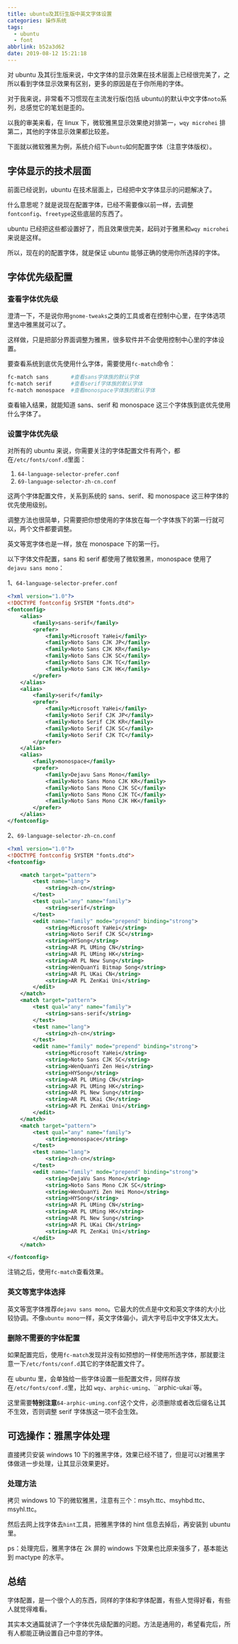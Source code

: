 ```yaml
---
title: ubuntu及其衍生版中英文字体设置
categories: 操作系统
tags:
  - ubuntu
  - font
abbrlink: b52a3d62
date: 2019-08-12 15:21:18
---
```


对 ubuntu 及其衍生版来说，中文字体的显示效果在技术层面上已经很完美了，之所以看到字体显示效果有区别，更多的原因是在于你所用的字体。

对于我来说，非常看不习惯现在主流发行版(包括 ubuntu)的默认中文字体`noto`系列，总感觉它的笔划是歪的。

以我的审美来看，在 linux 下，微软雅黑显示效果绝对排第一，`wqy microhei` 排第二，其他的字体显示效果都比较差。

下面就以微软雅黑为例，系统介绍下`ubuntu`如何配置字体（注意字体版权）。

## 字体显示的技术层面

前面已经说到，ubuntu 在技术层面上，已经把中文字体显示的问题解决了。

什么意思呢？就是说现在配置字体，已经不需要像以前一样，去调整`fontconfig`、`freetype`这些底层的东西了。

ubuntu 已经把这些都设置好了，而且效果很完美，起码对于雅黑和`wqy microhei`来说是这样。

所以，现在的的配置字体，就是保证 ubuntu 能够正确的使用你所选择的字体。

## 字体优先级配置

### 查看字体优先级

澄清一下，不是说你用`gnome-tweaks`之类的工具或者在控制中心里，在字体选项里选中雅黑就可以了。

这样做，只是把部分界面调整为雅黑，很多软件并不会使用控制中心里的字体设置。

要查看系统到底优先使用什么字体，需要使用`fc-match`命令：

```bash
fc-match sans       #查看sans字体族的默认字体
fc-match serif      #查看serif字体族的默认字体
fc-match monospace  #查看monospace字体族的默认字体
```

查看输入结果，就能知道 sans、serif 和 monospace 这三个字体族到底优先使用什么字体了。

### 设置字体优先级

对所有的 ubuntu 来说，你需要关注的字体配置文件有两个，都在`/etc/fonts/conf.d`里面：

1.  `64-language-selector-prefer.conf`
2.  `69-language-selector-zh-cn.conf`

这两个字体配置文件，关系到系统的 sans、serif、和 monospace 这三种字体的优先使用级别。

调整方法也很简单，只需要把你想使用的字体放在每一个字体族下的第一行就可以，两个文件都要调整。

英文等宽字体也是一样，放在 monospace 下的第一行。

以下字体文件配置，sans 和 serif 都使用了微软雅黑，monospace 使用了 `dejavu sans mono`：

1、`64-language-selector-prefer.conf`

```xml
<?xml version="1.0"?>
<!DOCTYPE fontconfig SYSTEM "fonts.dtd">
<fontconfig>
	<alias>
		<family>sans-serif</family>
		<prefer>
			<family>Microsoft YaHei</family>
			<family>Noto Sans CJK JP</family>
			<family>Noto Sans CJK KR</family>
			<family>Noto Sans CJK SC</family>
			<family>Noto Sans CJK TC</family>
			<family>Noto Sans CJK HK</family>
		</prefer>
	</alias>
	<alias>
		<family>serif</family>
		<prefer>
			<family>Microsoft YaHei</family>
			<family>Noto Serif CJK JP</family>
			<family>Noto Serif CJK KR</family>
			<family>Noto Serif CJK SC</family>
			<family>Noto Serif CJK TC</family>
		</prefer>
	</alias>
	<alias>
		<family>monospace</family>
		<prefer>
			<family>Dejavu Sans Mono</family>
			<family>Noto Sans Mono CJK KR</family>
			<family>Noto Sans Mono CJK SC</family>
			<family>Noto Sans Mono CJK TC</family>
			<family>Noto Sans Mono CJK HK</family>
		</prefer>
	</alias>
</fontconfig>
```

2、`69-language-selector-zh-cn.conf`

```xml
<?xml version="1.0"?>
<!DOCTYPE fontconfig SYSTEM "fonts.dtd">
<fontconfig>

	<match target="pattern">
        <test name="lang">
            <string>zh-cn</string>
        </test>
		<test qual="any" name="family">
			<string>serif</string>
		</test>
		<edit name="family" mode="prepend" binding="strong">
			<string>Microsoft YaHei</string>
			<string>Noto Serif CJK SC</string>
			<string>HYSong</string>
			<string>AR PL UMing CN</string>
			<string>AR PL UMing HK</string>
			<string>AR PL New Sung</string>
			<string>WenQuanYi Bitmap Song</string>
			<string>AR PL UKai CN</string>
			<string>AR PL ZenKai Uni</string>
		</edit>
	</match>
	<match target="pattern">
		<test qual="any" name="family">
			<string>sans-serif</string>
		</test>
        <test name="lang">
            <string>zh-cn</string>
        </test>
		<edit name="family" mode="prepend" binding="strong">
			<string>Microsoft YaHei</string>
			<string>Noto Sans CJK SC</string>
			<string>WenQuanYi Zen Hei</string>
			<string>HYSong</string>
			<string>AR PL UMing CN</string>
			<string>AR PL UMing HK</string>
			<string>AR PL New Sung</string>
			<string>AR PL UKai CN</string>
			<string>AR PL ZenKai Uni</string>
		</edit>
	</match>
	<match target="pattern">
		<test qual="any" name="family">
			<string>monospace</string>
		</test>
        <test name="lang">
            <string>zh-cn</string>
        </test>
		<edit name="family" mode="prepend" binding="strong">
			<string>DejaVu Sans Mono</string>
			<string>Noto Sans Mono CJK SC</string>
			<string>WenQuanYi Zen Hei Mono</string>
			<string>HYSong</string>
			<string>AR PL UMing CN</string>
			<string>AR PL UMing HK</string>
			<string>AR PL New Sung</string>
			<string>AR PL UKai CN</string>
			<string>AR PL ZenKai Uni</string>
		</edit>
	</match>

</fontconfig>
```

注销之后，使用`fc-match`查看效果。

### 英文等宽字体选择

英文等宽字体推荐`dejavu sans mono`。它最大的优点是中文和英文字体的大小比较协调。不像`ubuntu mono`一样，英文字体偏小，调大字号后中文字体又太大。

### 删除不需要的字体配置

如果配置完后，使用`fc-match`发现并没有如预想的一样使用所选字体，那就要注意一下`/etc/fonts/conf.d`其它的字体配置文件了。

在 ubuntu 里，会单独给一些字体设置一些配置文件，同样存放在`/etc/fonts/conf.d`里，比如 `wqy`、`arphic-uming`、``arphic-ukai`等。

这里需要**特别注意**`64-arphic-uming.conf`这个文件，必须删除或者改后缀名让其不生效，否则调整 serif 字体族这一项不会生效。

## 可选操作：雅黑字体处理

直接拷贝安装 windows 10 下的雅黑字体，效果已经不错了，但是可以对雅黑字体做进一步处理，让其显示效果更好。

### 处理方法

拷贝 windows 10 下的微软雅黑，注意有三个：msyh.ttc、msyhbd.ttc、msyhl.ttc。

然后去网上找字体去`hint`工具，把雅黑字体的 hint 信息去掉后，再安装到 ubuntu 里。

ps：处理完后，雅黑字体在 2k 屏的 windows 下效果也比原来强多了，基本能达到 mactype 的水平。

## 总结

字体配置，是一个很个人的东西，同样的字体和字体配置，有些人觉得好看，有些人就觉得难看。

其实本文通篇就讲了一个字体优先级配置的问题。方法是通用的，希望看完后，所有人都能正确设置自己中意的字体。
